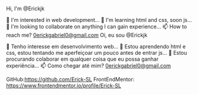 Hi, I'm @Erickjk

👀 I'm interested in web development...
🌱 I'm learning html and css, soon js...
💞️ I'm looking to collaborate on anything I can gain experience...
📫 How to reach me? 0erickgabriel0@gmail.com
Oi, eu sou @Erickjk

👀 Tenho interesse em desenvolvimento web...
🌱 Estou aprendendo html e css, estou tentando me aperfeiçoar um pouco antes de entrar js...
💞️ Estou procurando colaborar em qualquer coisa que eu possa ganhar experiência...
📫 Como chegar até mim? 0erickgabriel0@gmail.com

GitHub:https://github.com/Erick-SL
FrontEndMentor: https://www.frontendmentor.io/profile/Erick-SL